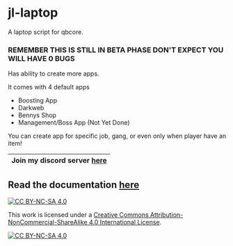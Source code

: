 # jl-laptop

A laptop script for qbcore.

### REMEMBER THIS IS STILL IN BETA PHASE DON'T EXPECT YOU WILL HAVE 0 BUGS

Has ability to create more apps.

It comes with 4 default apps
- Boosting App
- Darkweb
- Bennys Shop
- Management/Boss App (Not Yet Done)

You can create app for specific job, gang, or even only when player have an item!

| Join my discord server [here](https://discord.gg/fqUjRyhW2z) |
| ------------------------------------------------------------ |

## Read the documentation [here](https://justlazzy.gitbook.io/home/free-resources/jl-laptop)

[![CC BY-NC-SA 4.0][cc-by-nc-sa-shield]][cc-by-nc-sa]

This work is licensed under a
[Creative Commons Attribution-NonCommercial-ShareAlike 4.0 International License][cc-by-nc-sa].

[![CC BY-NC-SA 4.0][cc-by-nc-sa-image]][cc-by-nc-sa]

[cc-by-nc-sa]: http://creativecommons.org/licenses/by-nc-sa/4.0/
[cc-by-nc-sa-image]: https://licensebuttons.net/l/by-nc-sa/4.0/88x31.png
[cc-by-nc-sa-shield]: https://img.shields.io/badge/License-CC%20BY--NC--SA%204.0-lightgrey.svg

